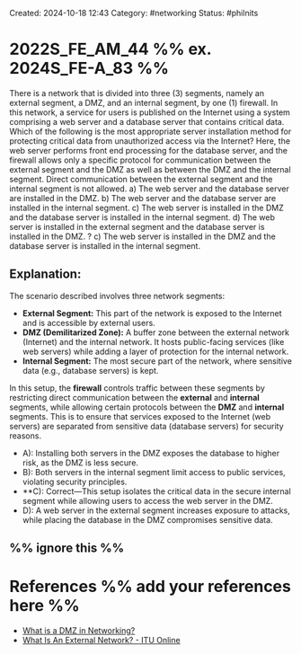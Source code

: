 Created: 2024-10-18 12:43
Category: #networking 
Status: #philnits



# 2022S_FE_AM_44 %% ex. 2024S_FE-A_83 %%

There is a network that is divided into three (3) segments, namely an external segment, a DMZ, and an internal segment, by one (1) firewall. In this network, a service for users is published on the Internet using a system comprising a web server and a database server that contains critical data. Which of the following is the most appropriate server installation method for protecting critical data from unauthorized access via the Internet? Here, the web server performs front end processing for the database server, and the firewall allows only a specific protocol for communication between the external segment and the DMZ as well as between the DMZ and the internal segment. Direct communication between the external segment and the internal segment is not allowed.
a) The web server and the database server are installed in the DMZ.
b) The web server and the database server are installed in the internal segment.
c) The web server is installed in the DMZ and the database server is installed in the internal segment.
d) The web server is installed in the external segment and the database server is installed in the DMZ.
? 
c) The web server is installed in the DMZ and the database server is installed in the internal segment.

## Explanation:

The scenario described involves three network segments:

- **External Segment:** This part of the network is exposed to the Internet and is accessible by external users.
- **DMZ (Demilitarized Zone):** A buffer zone between the external network (Internet) and the internal network. It hosts public-facing services (like web servers) while adding a layer of protection for the internal network.
- **Internal Segment:** The most secure part of the network, where sensitive data (e.g., database servers) is kept.
  
In this setup, the **firewall** controls traffic between these segments by restricting direct communication between the **external** and **internal** segments, while allowing certain protocols between the **DMZ** and **internal** segments. This is to ensure that services exposed to the Internet (web servers) are separated from sensitive data (database servers) for security reasons.

- A): Installing both servers in the DMZ exposes the database to higher risk, as the DMZ is less secure.
- B): Both servers in the internal segment limit access to public services, violating security principles.
- **C): Correct—This setup isolates the critical data in the secure internal segment while allowing users to access the web server in the DMZ.
- D): A web server in the external segment increases exposure to attacks, while placing the database in the DMZ compromises sensitive data.



%% ignore this %%
---


# References %% add your references here %%
- [What is a DMZ in Networking?](https://www.techtarget.com/searchsecurity/definition/DMZ)
- [What Is An External Network? - ITU Online](https://www.ituonline.com/tech-definitions/what-is-an-external-network/#:~:text=an%20external%20network%3F-,An%20external%20network%20refers%20to%20the%20part%20of%20a%20network,and%20external%20users%20or%20systems.)
